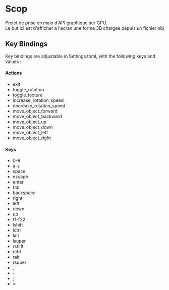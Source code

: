<h1> Scop </h1>
<p> Projet de prise en main d'API graphique sur GPU.</br>Le but ici est d'afficher a l'ecran une forme 3D chargee depuis un fichier obj</p>

<h2> Key Bindings </h2>
<p> Key bindings are adjustable in Settings.toml, with the following keys and values :

<h4> Actions </h4>
<ul>
	<li>exit</li>
	<li>toggle_rotation</li>
	<li>toggle_texture</li>
	<li>increase_rotation_speed</li>
	<li>decrease_rotation_speed</li>
	<li>move_object_forward</li>
	<li>move_object_backward</li>
	<li>move_object_up</li>
	<li>move_object_down</li>
	<li>move_object_left</li>
	<li>move_object_right</li>
</ul>

<h4> Keys </h4>
<ul>
	<li>0-9</li>
	<li>a-z</li>
	<li>space</li>
	<li>escape</li>
	<li>enter</li>
	<li>tab</li>
	<li>backspace</li>
	<li>right</li>
	<li>left</li>
	<li>down</li>
	<li>up</li>
	<li>f1-f22</li>
	<li>lshift</li>
	<li>lctrl</li>
	<li>lalt</li>
	<li>lsuper</li>
	<li>rshift</li>
	<li>rctrl</li>
	<li>ralt</li>
	<li>rsuper</li>
	<li>,</li>
	<li>-</li>
	<li>;</li>
	<li>=</li>
</ul>
